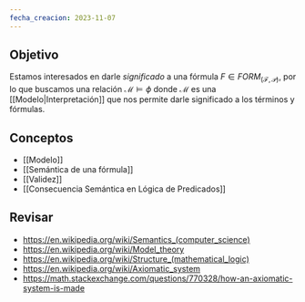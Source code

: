 ```yaml
---
fecha_creacion: 2023-11-07
---
```

## Objetivo
Estamos interesados en darle *significado* a una fórmula $F \in FORM_{(\mathcal{F}, \mathcal{P})}$, por lo que buscamos una relación $\mathcal{M} \models \phi$ donde $\mathcal{M}$ es una [[Modelo|Interpretación]] que nos permite darle significado a los términos y fórmulas.

## Conceptos
 - [[Modelo]]
 - [[Semántica de una fórmula]]
 - [[Validez]]
 - [[Consecuencia Semántica en Lógica de Predicados]]


## Revisar
 - https://en.wikipedia.org/wiki/Semantics_(computer_science)
 - https://en.wikipedia.org/wiki/Model_theory
 - https://en.wikipedia.org/wiki/Structure_(mathematical_logic)
 - https://en.wikipedia.org/wiki/Axiomatic_system
 - https://math.stackexchange.com/questions/770328/how-an-axiomatic-system-is-made